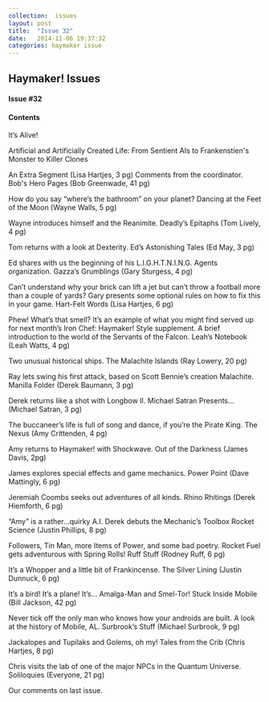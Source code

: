 ```yaml
---
collection:  issues
layout: post
title:  "Issue 32"
date:   2014-11-06 19:37:32
categories: haymaker issue
---
```


<h2>Haymaker! Issues</h2>

<h4>Issue #32</h4>

<h4>Contents</h4>

It’s Alive!

Artificial and Artificially Created Life: From Sentient AIs to Frankenstien's Monster to Killer Clones

An Extra Segment (Lisa Hartjes, 3 pg)
Comments from the coordinator.
Bob's Hero Pages (Bob Greenwade, 41 pg)

How do you say “where’s the bathroom” on your planet?
Dancing at the Feet of the Moon (Wayne Walls, 5 pg)

Wayne introduces himself and the Reanimite.
Deadly’s Epitaphs (Tom Lively, 4 pg)

Tom returns with a look at Dexterity.
Ed’s Astonishing Tales (Ed May, 3 pg)

Ed shares with us the beginning of his L.I.G.H.T.N.I.N.G. Agents organization.
Gazza’s Grumblings (Gary Sturgess, 4 pg)

Can’t understand why your brick can lift a jet but can’t throw a football more than a couple of yards? Gary presents some optional rules on how to fix this in your game.
Hart-Felt Words (Lisa Hartjes, 6 pg)

Phew! What’s that smell? It’s an example of what you might find served up for next month’s Iron Chef: Haymaker! Style supplement.
A brief introduction to the world of the Servants of the Falcon.
Leah’s Notebook (Leah Watts, 4 pg)

Two unusual historical ships.
The Malachite Islands (Ray Lowery, 20 pg)

Ray lets swing his first attack, based on Scott Bennie’s creation Malachite.
Manilla Folder (Derek Baumann, 3 pg)

Derek returns like a shot with Longbow II.
Michael Satran Presents… (Michael Satran, 3 pg)

The buccaneer’s life is full of song and dance, if you’re the Pirate King.
The Nexus (Amy Crittenden, 4 pg)

Amy returns to Haymaker! with Shockwave.
Out of the Darkness (James Davis, 2pg)

James explores special effects and game mechanics.
Power Point (Dave Mattingly, 6 pg)

Jeremiah Coombs seeks out adventures of all kinds.
Rhino Rhitings (Derek Hiemforth, 6 pg)

“Amy” is a rather…quirky A.I.
Derek debuts the Mechanic’s Toolbox
Rocket Science (Justin Phillips, 8 pg)

Followers, Tin Man, more Items of Power, and some bad poetry.
Rocket Fuel gets adventurous with Spring Rolls!
Ruff Stuff (Rodney Ruff, 6 pg)

It’s a Whopper and a little bit of Frankincense.
The Silver Lining (Justin Dunnuck, 6 pg)

It’s a bird! It’s a plane! It’s… Amalga-Man and Smel-Tor!
Stuck Inside Mobile (Bill Jackson, 42 pg)

Never tick off the only man who knows how your androids are built.
A look at the history of Mobile, AL.
Surbrook’s Stuff (Michael Surbrook, 9 pg)

Jackalopes and Tupilaks and Golems, oh my!
Tales from the Crib (Chris Hartjes, 8 pg)

Chris visits the lab of one of the major NPCs in the Quantum Universe.
Soliloquies (Everyone, 21 pg)

Our comments on last issue.
